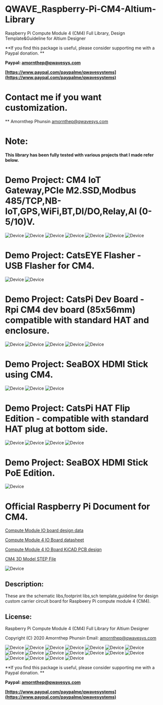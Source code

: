 # QWAVE_Raspberry-Pi-CM4-Altium-Library
Raspberry Pi Compute Module 4 (CM4) Full Library, Design Template&amp;Guideline for Altium Designer

**If you find this package is useful, please consider supporting me with a Paypal donation. **

**Paypal: amornthep@qwavesys.com**

**[https://www.paypal.com/paypalme/qwavesystems](https://www.paypal.com/paypalme/qwavesystems)**

# Contact me if you want customization. 
** Amornthep Phunsin amornthep@qwavesys.com

# Note:
**This library has been fully tested with various projects that I made refer below.**

# Demo Project: CM4 IoT Gateway,PCIe M2.SSD,Modbus 485/TCP,NB-IoT,GPS,WiFi,BT,DI/DO,Relay,AI (0-5/10)V.
![Device](/SCH_Snapshot-Picture/Gateway_05.jpg?raw=true)
![Device](/SCH_Snapshot-Picture/CM4_GatewayBlokDiagram1.jpg?raw=true)
![Device](/SCH_Snapshot-Picture/CM4_GatewayBlokDiagram2.jpg?raw=true)
![Device](/SCH_Snapshot-Picture/Gateway_06.png?raw=true)
![Device](/SCH_Snapshot-Picture/Gateway_04.jpg?raw=true)
![Device](/SCH_Snapshot-Picture/Gateway_02.png?raw=true)
![Device](/SCH_Snapshot-Picture/Gateway_01.png?raw=true)

# Demo Project: CatsEYE Flasher - USB Flasher for CM4.
![Device](/SCH_Snapshot-Picture/CatsEYE-Flasher_02.png?raw=true)
![Device](/SCH_Snapshot-Picture/CatsEYE-Flasher_01.png?raw=true)

# Demo Project: CatsPi Dev Board - Rpi CM4 dev board (85x56mm) compatible with standard HAT and enclosure.
![Device](/SCH_Snapshot-Picture/CatPi-Dev-Board.png?raw=true)
![Device](/SCH_Snapshot-Picture/CatPi-Dev-Board_08.png?raw=true)
![Device](/SCH_Snapshot-Picture/CatPi-Dev-Board_02.jpg?raw=true)
![Device](/SCH_Snapshot-Picture/CatPi-Dev-Board_04.jpg?raw=true)
![Device](/SCH_Snapshot-Picture/CatPi-Dev-Board_07.jpg?raw=true)

# Demo Project: SeaBOX HDMI Stick using CM4.
![Device](/SCH_Snapshot-Picture/SeaBOX_HDMI_Stick.png?raw=true)
![Device](/SCH_Snapshot-Picture/SeaBOX_HDMI_Stick_02.jpg?raw=true)
![Device](/SCH_Snapshot-Picture/SeaBOX_HDMI_Stick_04.jpg?raw=true)

# Demo Project: CatsPi HAT Flip Edition - compatible with standard HAT plug at bottom side.
![Device](/SCH_Snapshot-Picture/CatPi_HAT_Flip_version.png?raw=true)
![Device](/SCH_Snapshot-Picture/CatPi-Dev-Board_03.jpg?raw=true)
![Device](/SCH_Snapshot-Picture/CatPi-Dev-Board_05.jpg?raw=true)
![Device](/SCH_Snapshot-Picture/CatPi-Dev-Board_06.jpg?raw=true)

# Demo Project: SeaBOX HDMI Stick PoE Edition.
![Device](/SCH_Snapshot-Picture/SeaBOX_PoE_Board.png?raw=true)

# Official Raspberry Pi Document for CM4.

[Compute Module IO board design data](https://github.com/raspberrypi/documentation/blob/master/hardware/computemodule/designfiles.md)

[Compute Module 4 IO Board datasheet](http://datasheets.raspberrypi.org/cm4io/cm4io-datasheet.pdf)

[Compute Module 4 IO Board KiCAD PCB design](http://datasheets.raspberrypi.org/cm4io/CM4IO-KiCAD.zip)

[CM4 3D Model STEP File](https://datasheets.raspberrypi.org/cm4/CM4-step.zip)

![Device](/SCH_Snapshot-Picture/CM4_Page_01.jpg?raw=true)

## Description:
These are the schematic libs,footprint libs,sch template,guideline for design custom carrier circuit board for Raspbeery Pi compute module 4 (CM4).

## License:
Raspberry Pi Compute Module 4 (CM4) Full Library for Altium Designer

Copyright (C) 2020 Amornthep Phunsin
Email: amornthep@qwavesys.com

![Device](/SCH_Snapshot-Picture/CM4_Page_02.jpg?raw=true)
![Device](/SCH_Snapshot-Picture/CM4_Page_03.jpg?raw=true)
![Device](/SCH_Snapshot-Picture/CM4_Page_19.jpg?raw=true)
![Device](/SCH_Snapshot-Picture/CM4_Page_17.jpg?raw=true)
![Device](/SCH_Snapshot-Picture/CM4_Page_14.jpg?raw=true)
![Device](/SCH_Snapshot-Picture/CM4_Page_06.jpg?raw=true)
![Device](/SCH_Snapshot-Picture/CM4_Page_05.jpg?raw=true)
![Device](/SCH_Snapshot-Picture/CM4_Page_07.jpg?raw=true)
![Device](/SCH_Snapshot-Picture/CM4_Page_08.jpg?raw=true)
![Device](/SCH_Snapshot-Picture/CM4_Page_10.jpg?raw=true)
![Device](/SCH_Snapshot-Picture/CM4_Page_11.jpg?raw=true)
![Device](/SCH_Snapshot-Picture/CM4_Page_12.jpg?raw=true)
![Device](/SCH_Snapshot-Picture/CM4_Page_13.jpg?raw=true)
![Device](/SCH_Snapshot-Picture/CM4_Page_15.jpg?raw=true)
![Device](/SCH_Snapshot-Picture/CM4_Page_16.jpg?raw=true)
![Device](/SCH_Snapshot-Picture/CM4_Page_18.jpg?raw=true)
![Device](/SCH_Snapshot-Picture/CM4_Page_20.jpg?raw=true)
![Device](/SCH_Snapshot-Picture/CM4_Page_21.jpg?raw=true)


**If you find this package is useful, please consider supporting me with a Paypal donation. **

**Paypal: amornthep@qwavesys.com**

**[https://www.paypal.com/paypalme/qwavesystems](https://www.paypal.com/paypalme/qwavesystems)**
